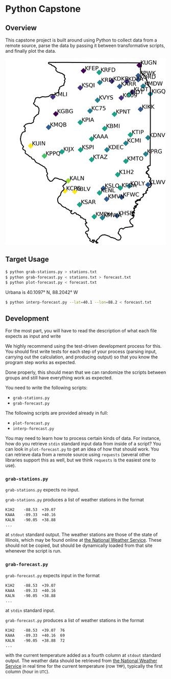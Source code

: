 # Python Capstone

## Overview

This capstone project is built around using Python to collect data from a remote source, parse the data by passing it between transformative scripts, and finally plot the data.

![](./illinois-2020-07-16.png)

## Target Usage

```sh
$ python grab-stations.py > stations.txt
$ python grab-forecast.py < stations.txt > forecast.txt
$ python plot-forecast.py < forecast.txt
```

Urbana is 40.1097° N, 88.2042° W

```sh
$ python interp-forecast.py --lat=40.1 --lon=88.2 < forecast.txt
```

## Development

For the most part, you will have to read the description of what each file expects as input and write 

We highly recommend using the test-driven development process for this.  You should first write tests for each step of your process (parsing input, carrying out the calculation, and producing output) so that you know the program step works as expected.  

Done properly, this should mean that we can randomize the scripts between groups and still have everything work as expected.

You need to write the following scripts:

- `grab-stations.py`
- `grab-forecast.py`

The following scripts are provided already in full:

- `plot-forecast.py`
- `interp-forecast.py`

You may need to learn how to process certain kinds of data.  For instance, how do you retrieve `stdin` standard input data from inside of a script?  You can look in `plot-forecast.py` to get an idea of how that should work.  You can retrieve data from a remote source using `requests` (several other libraries support this as well, but we think `requests` is the easiest one to use).

### `grab-stations.py`

`grab-stations.py` expects no input.

`grab-stations.py` produces a list of weather stations in the format 

```
K1H2	-88.53	+39.07
KAAA	-89.33	+40.16
KALN	-90.05	+38.88
...
```

at `stdout` standard output.  The weather stations are those of the state of Illinois, which may be found online at [the National Weather Service](http://www.nws.noaa.gov/mdl/gfslamp/docs/stations_info.shtml).  These should not be copied, but should be dynamically loaded from that site whenever the script is run.

### `grab-forecast.py`

`grab-forecast.py` expects input in the format

```
K1H2	-88.53	+39.07
KAAA	-89.33	+40.16
KALN	-90.05	+38.88
...
```

at `stdin` standard input.

`grab-forecast.py` produces a list of weather stations in the format 

```
K1H2	-88.53	+39.07	76
KAAA	-89.33	+40.16	69
KALN	-90.05	+38.88	72
...
```

with the current temperature added as a fourth column at `stdout` standard output.  The weather data should be retrieved from [the National Weather Service](https://www.nws.noaa.gov/mdl/gfslamp/bull/lavlamp.txt) in real time for the current temperature (row `TMP`), typically the first column (hour in `UTC`).
